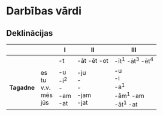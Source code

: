 Darbības vārdi
==============

Deklinācijas
------------

| | | I | II | III |
|---|---|---|---|---|
| | |-t|-āt -ēt -ot|-īt<sup>1</sup> -āt<sup>3</sup> -ēt<sup>4</sup>|
|**Tagadne**|es<br>tu<br>v.v.<br>mēs<br>jūs|-u<br>-i<sup>2</sup><br>-<br>-am<br>-at|-ju<br>-<br>-<br>-jam<br>-jat|-u<br>-i<br>-a<sup>1</sup><br>-ām<sup>1</sup> -am<br>-āt<sup>1</sup> -at|

